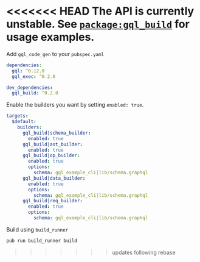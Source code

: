 <<<<<<< HEAD
The API is currently unstable. See [`package:gql_build`](https://pub.dev/packages/gql_build) for usage examples.
=======
Add `gql_code_gen` to your `pubspec.yaml`

```yaml
dependencies:
  gql: ^0.12.0
  gql_exec: ^0.2.0

dev_dependencies:
  gql_build: ^0.2.0
```

Enable the builders you want by setting `enabled: true`.

```yaml
targets:
  $default:
    builders:
      gql_build|schema_builder:
        enabled: true
      gql_build|ast_builder:
        enabled: true
      gql_build|op_builder:
        enabled: true
        options:
          schema: gql_example_cli|lib/schema.graphql
      gql_build|data_builder:
        enabled: true
        options:
          schema: gql_example_cli|lib/schema.graphql
      gql_build|req_builder:
        enabled: true
        options:
          schema: gql_example_cli|lib/schema.graphql
```

Build using `build_runner`

```bash
pub run build_runner build
```
>>>>>>> updates following rebase
